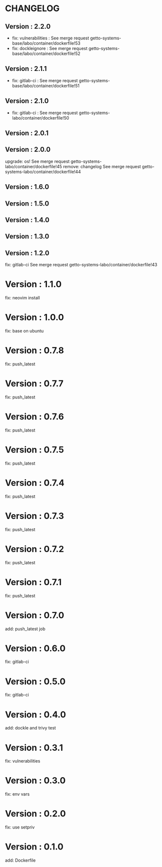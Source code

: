 # CHANGELOG

## Version : 2.2.0

- fix: vulnerabilities : See merge request getto-systems-base/labo/container/dockerfile!53
- fix: dockleignore : See merge request getto-systems-base/labo/container/dockerfile!52


## Version : 2.1.1

- fix: gitlab-ci : See merge request getto-systems-base/labo/container/dockerfile!51


## Version : 2.1.0

- fix: gitlab-ci : See merge request getto-systems-labo/container/dockerfile!50


## Version : 2.0.1



## Version : 2.0.0

upgrade: os! See merge request getto-systems-labo/container/dockerfile!45
remove: changelog See merge request getto-systems-labo/container/dockerfile!44


## Version : 1.6.0



## Version : 1.5.0



## Version : 1.4.0



## Version : 1.3.0



## Version : 1.2.0

fix: gitlab-ci See merge request getto-systems-labo/container/dockerfile!43

# Version : 1.1.0

fix: neovim install

# Version : 1.0.0

fix: base on ubuntu

# Version : 0.7.8

fix: push_latest

# Version : 0.7.7

fix: push_latest

# Version : 0.7.6

fix: push_latest

# Version : 0.7.5

fix: push_latest

# Version : 0.7.4

fix: push_latest

# Version : 0.7.3

fix: push_latest

# Version : 0.7.2

fix: push_latest

# Version : 0.7.1

fix: push_latest

# Version : 0.7.0

add: push_latest job

# Version : 0.6.0

fix: gitlab-ci

# Version : 0.5.0

fix: gitlab-ci

# Version : 0.4.0

add: dockle and trivy test

# Version : 0.3.1

fix: vulnerabilities

# Version : 0.3.0

fix: env vars

# Version : 0.2.0

fix: use setpriv

# Version : 0.1.0

add: Dockerfile

